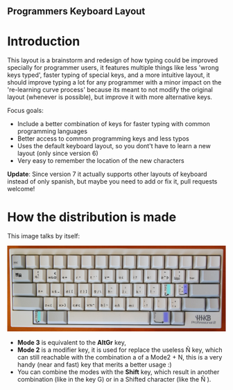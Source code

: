 Programmers Keyboard Layout
----------------------------------


Introduction
==============

This layout is a brainstorm and redesign of how typing could be improved specially for programmer users, it features multiple things like less 'wrong keys typed', faster typing of special keys, and a more intuitive layout, it should improve typing a lot for any programmer with a minor impact on the 're-learning curve process' because its meant to not modify the original layout (whenever is possible), but improve it with more alternative keys.

Focus goals:
 * Include a better combination of keys for faster typing with common programming languages
 * Better access to common programming keys and less typos
 * Uses the default keyboard layout, so you dont't have to learn a new layout (only since version 6)
 * Very easy to remember the location of the new characters

**Update**: Since version 7 it actually supports other layouts of keyboard instead of only spanish, but maybe you need to add or fix it, pull requests welcome!

How the distribution is made
============================

This image talks by itself:

![Image of layout](https://github.com/Elive/programmerskblayout/raw/master/render.jpg)

- **Mode 3** is equivalent to the **AltGr** key, 
- **Mode 2** is a modifier key, it is used for replace the useless Ñ key, which can still reachable with the combination a of a Mode2 + N, this is a very handy (near and fast) key that merits a better usage :)
- You can combine the modes with the **Shift** key, which result in another combination (like in the key G) or in a Shifted character (like the Ñ ).



